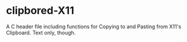 # clipbored-X11
A C header file including functions for Copying to and Pasting from X11's Clipboard. Text only, though.
